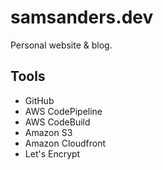 #   samsanders.dev

Personal website & blog.

##  Tools
*   GitHub
*   AWS CodePipeline
*   AWS CodeBuild
*   Amazon S3
*   Amazon Cloudfront
*   Let's Encrypt
